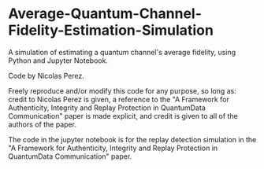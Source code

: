 # Average-Quantum-Channel-Fidelity-Estimation-Simulation
A simulation of estimating a quantum channel's average fidelity, using Python and Jupyter Notebook.

Code by Nicolas Perez.

Freely reproduce and/or modify this code for any purpose, so long as: credit to Nicolas Perez is given, a reference to the "A Framework for Authenticity, Integrity and Replay Protection in QuantumData Communication" paper is made explicit, and credit is given to all of the authors of the paper. 

The code in the jupyter notebook is for the replay detection simulation in the "A Framework for Authenticity, Integrity and Replay Protection in QuantumData Communication" paper.
